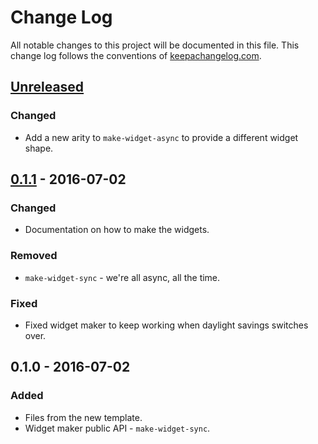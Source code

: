 # Change Log
All notable changes to this project will be documented in this file. This change log follows the conventions of [keepachangelog.com](http://keepachangelog.com/).

## [Unreleased]
### Changed
- Add a new arity to `make-widget-async` to provide a different widget shape.

## [0.1.1] - 2016-07-02
### Changed
- Documentation on how to make the widgets.

### Removed
- `make-widget-sync` - we're all async, all the time.

### Fixed
- Fixed widget maker to keep working when daylight savings switches over.

## 0.1.0 - 2016-07-02
### Added
- Files from the new template.
- Widget maker public API - `make-widget-sync`.

[Unreleased]: https://github.com/your-name/cloudify/compare/0.1.1...HEAD
[0.1.1]: https://github.com/your-name/cloudify/compare/0.1.0...0.1.1
